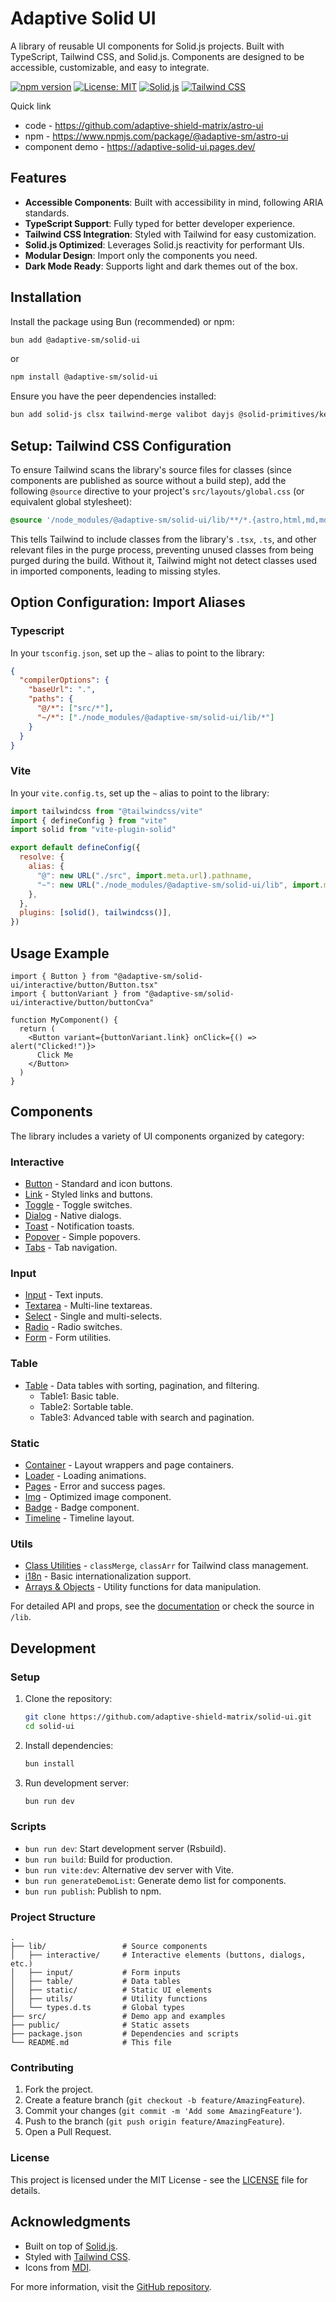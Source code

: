 # Adaptive Solid UI

A library of reusable UI components for Solid.js projects. Built with TypeScript, Tailwind CSS, and Solid.js. Components are designed to be accessible, customizable, and easy to integrate.

[![npm version](https://badge.fury.io/js/%40adaptive-sm%2Fsolid-ui.svg)](https://badge.fury.io/js/%40adaptive-sm%2Fsolid-ui)
[![License: MIT](https://img.shields.io/badge/License-MIT-yellow.svg)](https://opensource.org/licenses/MIT)
[![Solid.js](https://img.shields.io/badge/Solid.js-1.9.9-blue.svg)](https://www.solidjs.com/)
[![Tailwind CSS](https://img.shields.io/badge/Tailwind%20CSS-4.1.13-blueviolet.svg)](https://tailwindcss.com/)

Quick link

- code - https://github.com/adaptive-shield-matrix/astro-ui
- npm - https://www.npmjs.com/package/@adaptive-sm/astro-ui
- component demo - https://adaptive-solid-ui.pages.dev/

## Features

- **Accessible Components**: Built with accessibility in mind, following ARIA standards.
- **TypeScript Support**: Fully typed for better developer experience.
- **Tailwind CSS Integration**: Styled with Tailwind for easy customization.
- **Solid.js Optimized**: Leverages Solid.js reactivity for performant UIs.
- **Modular Design**: Import only the components you need.
- **Dark Mode Ready**: Supports light and dark themes out of the box.

## Installation

Install the package using Bun (recommended) or npm:

```bash
bun add @adaptive-sm/solid-ui
```

or

```bash
npm install @adaptive-sm/solid-ui
```

Ensure you have the peer dependencies installed:

```bash
bun add solid-js clsx tailwind-merge valibot dayjs @solid-primitives/keyed @solid-primitives/scheduled @floating-ui/dom @mdi/js
```

## Setup: Tailwind CSS Configuration

To ensure Tailwind scans the library's source files for classes (since components are published as source without a build step), add the following `@source` directive to your project's `src/layouts/global.css` (or equivalent global stylesheet):

```css
@source '/node_modules/@adaptive-sm/solid-ui/lib/**/*.{astro,html,md,mdx,ts,tsx}';
```

This tells Tailwind to include classes from the library's `.tsx`, `.ts`, and other relevant files in the purge process, preventing unused classes from being purged during the build. Without it, Tailwind might not detect classes used in imported components, leading to missing styles.

## Option Configuration: Import Aliases

### Typescript

In your `tsconfig.json`, set up the `~` alias to point to the library:

```json
{
  "compilerOptions": {
    "baseUrl": ".",
    "paths": {
      "@/*": ["src/*"],
      "~/*": ["./node_modules/@adaptive-sm/solid-ui/lib/*"]
    }
  }
}
```

### Vite

In your `vite.config.ts`, set up the `~` alias to point to the library:

```js
import tailwindcss from "@tailwindcss/vite"
import { defineConfig } from "vite"
import solid from "vite-plugin-solid"

export default defineConfig({
  resolve: {
    alias: {
      "@": new URL("./src", import.meta.url).pathname,
      "~": new URL("./node_modules/@adaptive-sm/solid-ui/lib", import.meta.url).pathname,
    },
  },
  plugins: [solid(), tailwindcss()],
})
```

## Usage Example

```tsx
import { Button } from "@adaptive-sm/solid-ui/interactive/button/Button.tsx"
import { buttonVariant } from "@adaptive-sm/solid-ui/interactive/button/buttonCva"

function MyComponent() {
  return (
    <Button variant={buttonVariant.link} onClick={() => alert("Clicked!")}>
      Click Me
    </Button>
  )
}
```

## Components

The library includes a variety of UI components organized by category:

### Interactive

- [Button](https://github.com/adaptive-shield-matrix/solid-ui/tree/main/lib/interactive/button) - Standard and icon buttons.
- [Link](https://github.com/adaptive-shield-matrix/solid-ui/tree/main/lib/interactive/link) - Styled links and buttons.
- [Toggle](https://github.com/adaptive-shield-matrix/solid-ui/tree/main/lib/interactive/toggle) - Toggle switches.
- [Dialog](https://github.com/adaptive-shield-matrix/solid-ui/tree/main/lib/interactive/dialog) - Native dialogs.
- [Toast](https://github.com/adaptive-shield-matrix/solid-ui/tree/main/lib/interactive/toast) - Notification toasts.
- [Popover](https://github.com/adaptive-shield-matrix/solid-ui/tree/main/lib/interactive/popover) - Simple popovers.
- [Tabs](https://github.com/adaptive-shield-matrix/solid-ui/tree/main/lib/interactive/tabs) - Tab navigation.

### Input

- [Input](https://github.com/adaptive-shield-matrix/solid-ui/tree/main/lib/input/input) - Text inputs.
- [Textarea](https://github.com/adaptive-shield-matrix/solid-ui/tree/main/lib/input/textarea) - Multi-line textareas.
- [Select](https://github.com/adaptive-shield-matrix/solid-ui/tree/main/lib/input/select) - Single and multi-selects.
- [Radio](https://github.com/adaptive-shield-matrix/solid-ui/tree/main/lib/input/radio) - Radio switches.
- [Form](https://github.com/adaptive-shield-matrix/solid-ui/tree/main/lib/input/form) - Form utilities.

### Table

- [Table](https://github.com/adaptive-shield-matrix/solid-ui/tree/main/lib/table) - Data tables with sorting, pagination, and filtering.
  - Table1: Basic table.
  - Table2: Sortable table.
  - Table3: Advanced table with search and pagination.

### Static

- [Container](https://github.com/adaptive-shield-matrix/solid-ui/tree/main/lib/static/container) - Layout wrappers and page containers.
- [Loader](https://github.com/adaptive-shield-matrix/solid-ui/tree/main/lib/static/loaders) - Loading animations.
- [Pages](https://github.com/adaptive-shield-matrix/solid-ui/tree/main/lib/static/pages) - Error and success pages.
- [Img](https://github.com/adaptive-shield-matrix/solid-ui/tree/main/lib/static/img) - Optimized image component.
- [Badge](https://github.com/adaptive-shield-matrix/solid-ui/tree/main/lib/static/badge) - Badge component.
- [Timeline](https://github.com/adaptive-shield-matrix/solid-ui/tree/main/lib/static/timeline) - Timeline layout.

### Utils

- [Class Utilities](https://github.com/adaptive-shield-matrix/solid-ui/tree/main/lib/utils/ui) - `classMerge`, `classArr` for Tailwind class management.
- [i18n](https://github.com/adaptive-shield-matrix/solid-ui/tree/main/lib/i18n) - Basic internationalization support.
- [Arrays & Objects](https://github.com/adaptive-shield-matrix/solid-ui/tree/main/lib/utils/arr) - Utility functions for data manipulation.

For detailed API and props, see the [documentation](https://github.com/adaptive-shield-matrix/solid-ui/tree/main/docs) or check the source in `/lib`.

## Development

### Setup

1. Clone the repository:

   ```bash
   git clone https://github.com/adaptive-shield-matrix/solid-ui.git
   cd solid-ui
   ```

2. Install dependencies:

   ```bash
   bun install
   ```

3. Run development server:
   ```bash
   bun run dev
   ```

### Scripts

- `bun run dev`: Start development server (Rsbuild).
- `bun run build`: Build for production.
- `bun run vite:dev`: Alternative dev server with Vite.
- `bun run generateDemoList`: Generate demo list for components.
- `bun run publish`: Publish to npm.

### Project Structure

```
.
├── lib/                 # Source components
│   ├── interactive/     # Interactive elements (buttons, dialogs, etc.)
│   ├── input/           # Form inputs
│   ├── table/           # Data tables
│   ├── static/          # Static UI elements
│   ├── utils/           # Utility functions
│   └── types.d.ts       # Global types
├── src/                 # Demo app and examples
├── public/              # Static assets
├── package.json         # Dependencies and scripts
└── README.md            # This file
```

### Contributing

1. Fork the project.
2. Create a feature branch (`git checkout -b feature/AmazingFeature`).
3. Commit your changes (`git commit -m 'Add some AmazingFeature'`).
4. Push to the branch (`git push origin feature/AmazingFeature`).
5. Open a Pull Request.

### License

This project is licensed under the MIT License - see the [LICENSE](LICENSE) file for details.

## Acknowledgments

- Built on top of [Solid.js](https://www.solidjs.com/).
- Styled with [Tailwind CSS](https://tailwindcss.com/).
- Icons from [MDI](https://pictogrammers.com/library/mdi/).

For more information, visit the [GitHub repository](https://github.com/adaptive-shield-matrix/solid-ui).
